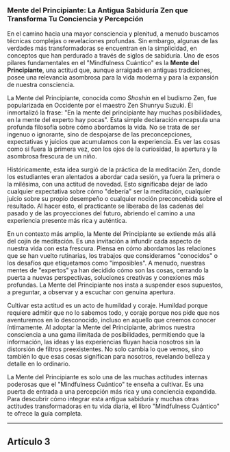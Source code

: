 ### Mente del Principiante: La Antigua Sabiduría Zen que Transforma Tu Conciencia y Percepción
En el camino hacia una mayor consciencia y plenitud, a menudo buscamos técnicas complejas o revelaciones profundas. Sin embargo, algunas de las verdades más transformadoras se encuentran en la simplicidad, en conceptos que han perdurado a través de siglos de sabiduría. Uno de esos pilares fundamentales en el "Mindfulness Cuántico" es la **Mente del Principiante**, una actitud que, aunque arraigada en antiguas tradiciones, posee una relevancia asombrosa para la vida moderna y para la expansión de nuestra consciencia.

La Mente del Principiante, conocida como *Shoshin* en el budismo Zen, fue popularizada en Occidente por el maestro Zen Shunryu Suzuki. Él inmortalizó la frase: "En la mente del principiante hay muchas posibilidades, en la mente del experto hay pocas". Esta simple declaración encapsula una profunda filosofía sobre cómo abordamos la vida. No se trata de ser ingenuo o ignorante, sino de despojarse de las preconcepciones, expectativas y juicios que acumulamos con la experiencia. Es ver las cosas como si fuera la primera vez, con los ojos de la curiosidad, la apertura y la asombrosa frescura de un niño.

Históricamente, esta idea surgió de la práctica de la meditación Zen, donde los estudiantes eran alentados a abordar cada sesión, ya fuera la primera o la milésima, con una actitud de novedad. Esto significaba dejar de lado cualquier expectativa sobre cómo "debería" ser la meditación, cualquier juicio sobre su propio desempeño o cualquier noción preconcebida sobre el resultado. Al hacer esto, el practicante se liberaba de las cadenas del pasado y de las proyecciones del futuro, abriendo el camino a una experiencia presente más rica y auténtica.

En un contexto más amplio, la Mente del Principiante se extiende más allá del cojín de meditación. Es una invitación a infundir cada aspecto de nuestra vida con esta frescura. Piensa en cómo abordamos las relaciones que se han vuelto rutinarias, los trabajos que consideramos "conocidos" o los desafíos que etiquetamos como "imposibles". A menudo, nuestras mentes de "expertos" ya han decidido cómo son las cosas, cerrando la puerta a nuevas perspectivas, soluciones creativas y conexiones más profundas. La Mente del Principiante nos insta a suspender esos supuestos, a preguntar, a observar y a escuchar con genuina apertura.

Cultivar esta actitud es un acto de humildad y coraje. Humildad porque requiere admitir que no lo sabemos todo, y coraje porque nos pide que nos aventuremos en lo desconocido, incluso en aquello que creemos conocer íntimamente. Al adoptar la Mente del Principiante, abrimos nuestra consciencia a una gama ilimitada de posibilidades, permitiendo que la información, las ideas y las experiencias fluyan hacia nosotros sin la distorsión de filtros preexistentes. No solo cambia lo que vemos, sino también lo que esas cosas significan para nosotros, revelando belleza y detalle en lo ordinario.

La Mente del Principiante es solo una de las muchas actitudes internas poderosas que el "Mindfulness Cuántico" te enseña a cultivar. Es una puerta de entrada a una percepción más rica y una conciencia expandida. Para descubrir cómo integrar esta antigua sabiduría y muchas otras actitudes transformadoras en tu vida diaria, el libro "Mindfulness Cuántico" te ofrece la guía completa.

---

## Artículo 3